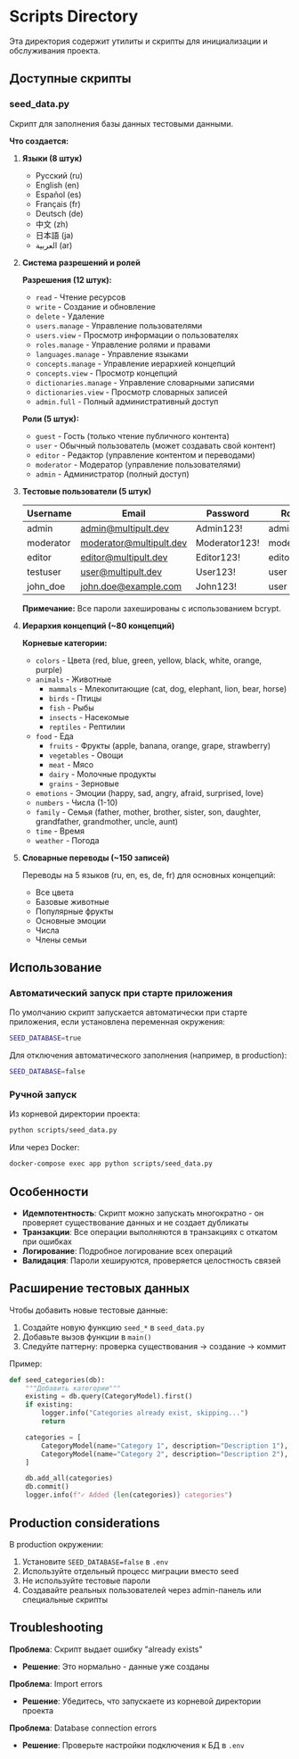 # Scripts Directory

Эта директория содержит утилиты и скрипты для инициализации и обслуживания проекта.

## Доступные скрипты

### seed_data.py

Скрипт для заполнения базы данных тестовыми данными.

**Что создается:**

1. **Языки (8 штук)**
   - Русский (ru)
   - English (en)
   - Español (es)
   - Français (fr)
   - Deutsch (de)
   - 中文 (zh)
   - 日本語 (ja)
   - العربية (ar)

2. **Система разрешений и ролей**

   **Разрешения (12 штук):**
   - `read` - Чтение ресурсов
   - `write` - Создание и обновление
   - `delete` - Удаление
   - `users.manage` - Управление пользователями
   - `users.view` - Просмотр информации о пользователях
   - `roles.manage` - Управление ролями и правами
   - `languages.manage` - Управление языками
   - `concepts.manage` - Управление иерархией концепций
   - `concepts.view` - Просмотр концепций
   - `dictionaries.manage` - Управление словарными записями
   - `dictionaries.view` - Просмотр словарных записей
   - `admin.full` - Полный административный доступ

   **Роли (5 штук):**
   - `guest` - Гость (только чтение публичного контента)
   - `user` - Обычный пользователь (может создавать свой контент)
   - `editor` - Редактор (управление контентом и переводами)
   - `moderator` - Модератор (управление пользователями)
   - `admin` - Администратор (полный доступ)

3. **Тестовые пользователи (5 штук)**

   | Username   | Email                    | Password       | Role      | Verified |
   |------------|--------------------------|----------------|-----------|----------|
   | admin      | admin@multipult.dev      | Admin123!      | admin     | ✓        |
   | moderator  | moderator@multipult.dev  | Moderator123!  | moderator | ✓        |
   | editor     | editor@multipult.dev     | Editor123!     | editor    | ✓        |
   | testuser   | user@multipult.dev       | User123!       | user      | ✓        |
   | john_doe   | john.doe@example.com     | John123!       | user      | ✗        |

   **Примечание:** Все пароли захешированы с использованием bcrypt.

4. **Иерархия концепций (~80 концепций)**

   **Корневые категории:**
   - `colors` - Цвета (red, blue, green, yellow, black, white, orange, purple)
   - `animals` - Животные
     - `mammals` - Млекопитающие (cat, dog, elephant, lion, bear, horse)
     - `birds` - Птицы
     - `fish` - Рыбы
     - `insects` - Насекомые
     - `reptiles` - Рептилии
   - `food` - Еда
     - `fruits` - Фрукты (apple, banana, orange, grape, strawberry)
     - `vegetables` - Овощи
     - `meat` - Мясо
     - `dairy` - Молочные продукты
     - `grains` - Зерновые
   - `emotions` - Эмоции (happy, sad, angry, afraid, surprised, love)
   - `numbers` - Числа (1-10)
   - `family` - Семья (father, mother, brother, sister, son, daughter, grandfather, grandmother, uncle, aunt)
   - `time` - Время
   - `weather` - Погода

5. **Словарные переводы (~150 записей)**

   Переводы на 5 языков (ru, en, es, de, fr) для основных концепций:
   - Все цвета
   - Базовые животные
   - Популярные фрукты
   - Основные эмоции
   - Числа
   - Члены семьи

## Использование

### Автоматический запуск при старте приложения

По умолчанию скрипт запускается автоматически при старте приложения, если установлена переменная окружения:

```bash
SEED_DATABASE=true
```

Для отключения автоматического заполнения (например, в production):

```bash
SEED_DATABASE=false
```

### Ручной запуск

Из корневой директории проекта:

```bash
python scripts/seed_data.py
```

Или через Docker:

```bash
docker-compose exec app python scripts/seed_data.py
```

## Особенности

- **Идемпотентность**: Скрипт можно запускать многократно - он проверяет существование данных и не создает дубликаты
- **Транзакции**: Все операции выполняются в транзакциях с откатом при ошибках
- **Логирование**: Подробное логирование всех операций
- **Валидация**: Пароли хешируются, проверяется целостность связей

## Расширение тестовых данных

Чтобы добавить новые тестовые данные:

1. Создайте новую функцию `seed_*` в `seed_data.py`
2. Добавьте вызов функции в `main()`
3. Следуйте паттерну: проверка существования → создание → коммит

Пример:

```python
def seed_categories(db):
    """Добавить категории"""
    existing = db.query(CategoryModel).first()
    if existing:
        logger.info("Categories already exist, skipping...")
        return

    categories = [
        CategoryModel(name="Category 1", description="Description 1"),
        CategoryModel(name="Category 2", description="Description 2"),
    ]

    db.add_all(categories)
    db.commit()
    logger.info(f"✓ Added {len(categories)} categories")
```

## Production considerations

В production окружении:

1. Установите `SEED_DATABASE=false` в `.env`
2. Используйте отдельный процесс миграции вместо seed
3. Не используйте тестовые пароли
4. Создавайте реальных пользователей через admin-панель или специальные скрипты

## Troubleshooting

**Проблема**: Скрипт выдает ошибку "already exists"
- **Решение**: Это нормально - данные уже созданы

**Проблема**: Import errors
- **Решение**: Убедитесь, что запускаете из корневой директории проекта

**Проблема**: Database connection errors
- **Решение**: Проверьте настройки подключения к БД в `.env`

